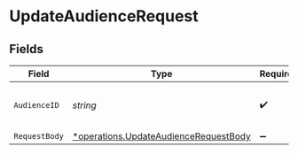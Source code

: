 # UpdateAudienceRequest


## Fields

| Field                                                                                         | Type                                                                                          | Required                                                                                      | Description                                                                                   |
| --------------------------------------------------------------------------------------------- | --------------------------------------------------------------------------------------------- | --------------------------------------------------------------------------------------------- | --------------------------------------------------------------------------------------------- |
| `AudienceID`                                                                                  | *string*                                                                                      | :heavy_check_mark:                                                                            | Unique identifier of the audience                                                             |
| `RequestBody`                                                                                 | [*operations.UpdateAudienceRequestBody](../../models/operations/updateaudiencerequestbody.md) | :heavy_minus_sign:                                                                            | N/A                                                                                           |